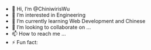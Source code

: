 - 👋 Hi, I’m @ChiniwirisWu
- 👀 I’m interested in Engineering
- 🌱 I’m currently learning Web Development and Chinese
- 💞️ I’m looking to collaborate on ...
- 📫 How to reach me ...
- ⚡ Fun fact: 

<!---
ChiniwirisWu/ChiniwirisWu is a ✨ special ✨ repository because its `README.md` (this file) appears on your GitHub profile.
You can click the Preview link to take a look at your changes.
--->
